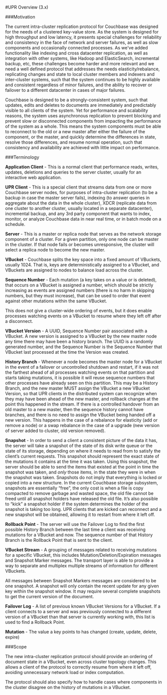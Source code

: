 
#UPR Overview (3.x)

###Motivation

The current intra-cluster replication protocol for Couchbase was designed for the needs of a clustered key-value store. As the system is designed for high throughput and low latency, it presents special challenges for reliability and consistency in the face of network and server failures, as well as slow components and occasionally connected processes. As we've added functionality like indexing and cross datacenter replication, as well as integration with other systems, like Hadoop and ElasticSearch, incremental backup, etc, these challenges become harder and more relevant and we need a well defined protocol that addresses the needs elasticity/rebalance, replicating changes and state to local cluster members and indexers and inter-cluster systems, such that the system continues to be highly available and consistent regardless of minor failures, and the ability to recover or failover to a different datacenter in cases of major failures.

Couchbase is designed to be a strongly-consistent system, such that updates, edits and deletes to documents are immediately and predictably visible to all clients of the system. Yet for performance and scalability reasons, the system uses asynchronous replication to prevent blocking and prevent slow or disconnected components from impacting the performance of the system as a whole. This means the system components must be able to reconnect to the old or a new master after either the failure of the component, or the master, and quickly determine the differences in state, resolve those differences, and resume normal operation, such that consistency and availability are achieved with little impact on performance.

###Terminology

**Application Client** - This is a normal client that performance reads, writes, updates, deletions and queries to the server cluster, usually for an interactive web application.

**UPR Client** - This is a special client that streams data from one or more Couchbase server nodes, for purposes of intra-cluster replication (to be a backup in case the master server fails), indexing (to answer queries in aggregate about the data in the whole cluster), XDCR (replicate data from one cluster to another cluster, usually located in a separate datacenter), incremental backup, and any 3rd party component that wants to index, monitor, or analyze Couchbase data in near real time, or in batch mode on a schedule.

**Server** - This is a master or replica node that serves as the network storage component of a cluster. For a given partition, only one node can be master in the cluster. If that node fails or becomes unresponsive, the cluster will select a replica node to become the new master.

**VBucket** - Couchbase splits the key space into a fixed amount of VBuckets, usually 1024. That is, keys are deterministically assigned to a VBucket, and VBuckets are assigned to nodes to balance load across the cluster.

**Sequence Number** - Each mutation (a key takes on a value or is deleted), that occurs on a VBucket is assigned a number, which should be strictly increasing as events are assigned numbers (there is no harm in skipping numbers, but they must increase), that can be used to order that event against other mutations within the same VBucket.

This does not give a cluster-wide ordering of events, but it does enable processes watching events on a VBucket to resume where they left off after a disconnect.

**VBucket Version** - A UUID, Sequence Number pair associated with a VBucket. A new version is assigned to a VBucket by the new master node any time there may have been a history branch. The UUID is a randomly generated number, and the Sequence Number is the Sequence Number that VBucket last processed at the time the Version was created.

**History Branch** - Whenever a node becomes the master node for a VBucket in the event of a failover or uncontrolled shutdown and restart, if it was not the farthest ahead of all processes watching events on that partition and starts taking mutations, it is possible it will reuse sequence numbers that other processes have already seen on this partition. This may be a History Branch, and the new master MUST assign the VBucket a new VBucket Version, so that UPR clients in the distributed system can recognize when they may have been ahead of the new master, and rollback changes at the point this happened in the stream.
If there is a controlled handover from an old master to a new master, then the sequence history cannot have branches, and there is no need to assign the VBucket being handed off a new version. This happens in the case of a rebalance for elasticity (add or remove a node) or a swap rebalance in the case of a upgrade (new version of server added to cluster, old version removed).

**Snapshot** - In order to send a client a consistent picture of the data it has, the server will take a snapshot of the state of its disk write queue or the state of its storage, depending on where it needs to read from to satisfy the client’s current requests. This snapshot should represent the exact state of the mutations it contains at the time it was taken. Using this snapshot, the server should be able to send the items that existed at the point in time the snapshot was taken, and *only* those items, in the state they were in when the snapshot was taken.
Snapshots do not imply that everything is locked or copied into a new structure. In the current Couchbase storage subsystem, snapshots are essentially “free”, the only cost is when a file is copy compacted to remove garbage and wasted space, the old file cannot be freed until all snapshot holders have released the old file. It’s also possible to “kick” a snapshot holder if the system determines the holder of the snapshot is taking too long. UPR clients that are kicked can reconnect and a new snapshot will be obtained, allowing it to restart from where it left off.

**Rollback Point** - The server will use the Failover Log to find the first possible History Branch between the last time a client was receiving mutations for a VBucket and now. The sequence number of that History Branch is the Rollback Point that is sent to the client.

**VBucket Stream** - A grouping of messages related to receiving mutations for a specific VBucket, this includes Mutation/Deletion/Expiration messages and Snapshot Marker messages. The transport layer is able to provide a way to separate and multiplex multiple streams of information for different VBuckets.

All messages between Snapshot Markers messages are considered to be one snapshot. A snapshot will only contain the recent update for any given key within the snapshot window. It may require several complete snapshots to get the current version of the document.

**Failover Log** - A list of previous known VBucket Versions for a VBucket. If a client connects to a server and was previously connected to a different version of a VBucket than that server is currently working with, this list is used to find a Rollback Point.

**Mutation** - The value a key points to has changed (create, update, delete, expire)

###Scope

The new intra-cluster replication protocol should provide an ordering of document state in a VBucket, even across cluster topology changes. This allows a client of the protocol to correctly resume from where it left off, avoiding unnecessary network load or index computation.

The protocol should also specify how to handle cases where components in the cluster disagree on the history of mutations in a VBucket.
